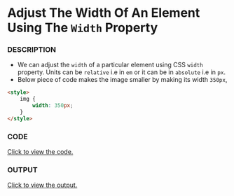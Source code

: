 # Adjust The Width Of An Element Using The `Width` Property

### DESCRIPTION
* We can adjust the `width` of a particular element using CSS `width` property. Units can be `relative` i.e in `em` or it can be in `absolute` i.e in `px`.
* Below piece of code makes the image smaller by making its width `350px`,
```html
<style>
    img {
        width: 350px;
    }
</style>
``` 
 

### CODE
[Click to view the code.](adjust-the-width-of-an-element-using-the-width-property.html)

### OUTPUT
[Click to view the output.](http://htmlpreview.github.io/?https://github.com/saipothanjanjanam/freecodecamp-full-stack-dev/blob/master/Responsive_Web_Design_Certification/3.Applied_Visual_Design/2.Adjust_The_Width_Of_An_Element_Using_The_Width_Property/adjust-the-width-of-an-element-using-the-width-property.html)
